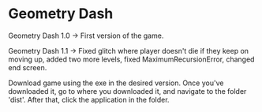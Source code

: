 # Geometry Dash
Geometry Dash 1.0 -> First version of the game.

Geometry Dash 1.1 -> Fixed glitch where player doesn't die if they keep on moving up, added two more levels, fixed MaximumRecursionError, changed end screen.

Download game using the exe in the desired version. Once you've downloaded it, go to where you downloaded it, and navigate to the folder 'dist'. After that, click the application in the folder.
